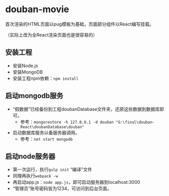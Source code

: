 # douban-movie
首次渲染的HTML页面以pug模板为基础，页面部分组件以React编写挂载。

（实际上改为全React渲染页面也是很容易的）

## 安装工程

- 安装Node.js
- 安装MongoDB
- 安装工程npm依赖：`npm install`

## 启动mongodb服务

- “假数据”已经备份到工程doubanDatabase文件夹，还原这些数据到数据库即可。
  - 参考：`mongorestore -h 127.0.0.1 -d douban "G:\final\douban-React\doubanDatabase\douban"`
- 启动数据库服务以备服务器调用。
  - 参考：`net start mongodb`

## 启动node服务器

- 第一次运行，执行`gulp init` “编译”文件
- 同理再执行`webpack -w`
- 再启动app.js：`node app.js`，即可启动服务器到localhost:3000
- “管理员”账号密码皆为1234，可访问到后台页面。